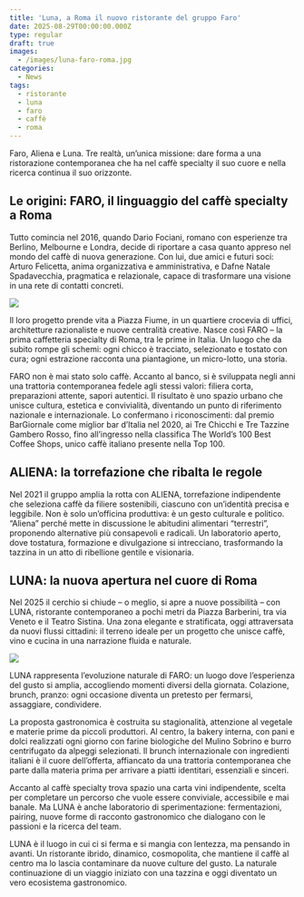 ```yaml
---
title: 'Luna, a Roma il nuovo ristorante del gruppo Faro'
date: 2025-08-29T00:00:00.000Z
type: regular
draft: true
images:
  - /images/luna-faro-roma.jpg
categories:
  - News
tags:
  - ristorante
  - luna
  - faro
  - caffè
  - roma
---
```


Faro, Aliena e Luna. Tre realtà, un’unica missione: dare forma a una ristorazione contemporanea che ha nel caffè specialty il suo cuore e nella ricerca continua il suo orizzonte.

## Le origini: FARO, il linguaggio del caffè specialty a Roma

Tutto comincia nel 2016, quando Dario Fociani, romano con esperienze tra Berlino, Melbourne e Londra, decide di riportare a casa quanto appreso nel mondo del caffè di nuova generazione. Con lui, due amici e futuri soci: Arturo Felicetta, anima organizzativa e amministrativa, e Dafne Natale Spadavecchia, pragmatica e relazionale, capace di trasformare una visione in una rete di contatti concreti.

![](/images/faro-caffè-roma.jpg)

Il loro progetto prende vita a Piazza Fiume, in un quartiere crocevia di uffici, architetture razionaliste e nuove centralità creative. Nasce così FARO – la prima caffetteria specialty di Roma, tra le prime in Italia. Un luogo che da subito rompe gli schemi: ogni chicco è tracciato, selezionato e tostato con cura; ogni estrazione racconta una piantagione, un micro-lotto, una storia.

FARO non è mai stato solo caffè. Accanto al banco, si è sviluppata negli anni una trattoria contemporanea fedele agli stessi valori: filiera corta, preparazioni attente, sapori autentici. Il risultato è uno spazio urbano che unisce cultura, estetica e convivialità, diventando un punto di riferimento nazionale e internazionale. Lo confermano i riconoscimenti: dal premio BarGiornale come miglior bar d’Italia nel 2020, ai Tre Chicchi e Tre Tazzine Gambero Rosso, fino all’ingresso nella classifica The World’s 100 Best Coffee Shops, unico caffè italiano presente nella Top 100.

## ALIENA: la torrefazione che ribalta le regole

Nel 2021 il gruppo amplia la rotta con ALIENA, torrefazione indipendente che seleziona caffè da filiere sostenibili, ciascuno con un’identità precisa e leggibile. Non è solo un’officina produttiva: è un gesto culturale e politico. “Aliena” perché mette in discussione le abitudini alimentari “terrestri”, proponendo alternative più consapevoli e radicali. Un laboratorio aperto, dove tostatura, formazione e divulgazione si intrecciano, trasformando la tazzina in un atto di ribellione gentile e visionaria.

## LUNA: la nuova apertura nel cuore di Roma

Nel 2025 il cerchio si chiude – o meglio, si apre a nuove possibilità – con LUNA, ristorante contemporaneo a pochi metri da Piazza Barberini, tra via Veneto e il Teatro Sistina. Una zona elegante e stratificata, oggi attraversata da nuovi flussi cittadini: il terreno ideale per un progetto che unisce caffè, vino e cucina in una narrazione fluida e naturale.

![](/images/faro-luna-roma.jpg)

LUNA rappresenta l’evoluzione naturale di FARO: un luogo dove l’esperienza del gusto si amplia, accogliendo momenti diversi della giornata. Colazione, brunch, pranzo: ogni occasione diventa un pretesto per fermarsi, assaggiare, condividere.

La proposta gastronomica è costruita su stagionalità, attenzione al vegetale e materie prime da piccoli produttori. Al centro, la bakery interna, con pani e dolci realizzati ogni giorno con farine biologiche del Mulino Sobrino e burro centrifugato da alpeggi selezionati. Il brunch internazionale con ingredienti italiani è il cuore dell’offerta, affiancato da una trattoria contemporanea che parte dalla materia prima per arrivare a piatti identitari, essenziali e sinceri.

Accanto al caffè specialty trova spazio una carta vini indipendente, scelta per completare un percorso che vuole essere conviviale, accessibile e mai banale. Ma LUNA è anche laboratorio di sperimentazione: fermentazioni, pairing, nuove forme di racconto gastronomico che dialogano con le passioni e la ricerca del team.

LUNA è il luogo in cui ci si ferma e si mangia con lentezza, ma pensando in avanti. Un ristorante ibrido, dinamico, cosmopolita, che mantiene il caffè al centro ma lo lascia contaminare da nuove culture del gusto. La naturale continuazione di un viaggio iniziato con una tazzina e oggi diventato un vero ecosistema gastronomico.
